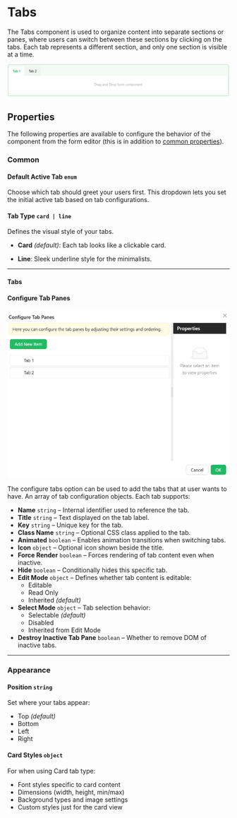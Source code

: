 # Tabs

The Tabs component is used to organize content into separate sections or panes, where users can switch between these sections by clicking on the tabs. Each tab represents a different section, and only one section is visible at a time.

[//]: # '<iframe width="100%" height="500" src="https://pd-docs-adminportal-test.shesha.dev/shesha/forms-designer/?id=41d541dc-75c9-4436-ad41-3b39ea828efb" title="Tabs Component" ></iframe>'

![Image](../images/tabs1.png)


## **Properties**

The following properties are available to configure the behavior of the component from the form editor (this is in addition to [common properties](/docs/front-end-basics/form-components/common-component-properties)).

### Common

#### **Default Active Tab** ``enum``

Choose which tab should greet your users first. This dropdown lets you set the initial active tab based on tab configurations.

#### **Tab Type** ``card | line``

Defines the visual style of your tabs.

- **Card** *(default)*: Each tab looks like a clickable card.

- **Line**: Sleek underline style for the minimalists.

___

#### **Tabs**

#### Configure Tab Panes

![Image](../images/tabs2.png)

 The configure tabs option can be used to add the tabs that at user wants to have.
 An array of tab configuration objects. Each tab supports:
 - **Name** ``string`` – Internal identifier used to reference the tab.
 - **Title** ``string`` – Text displayed on the tab label.
 - **Key** ``string`` – Unique key for the tab.
 - **Class Name** ``string`` – Optional CSS class applied to the tab.
 - **Animated** ``boolean`` – Enables animation transitions when switching tabs.
 - **Icon** ``object`` – Optional icon shown beside the title.
 - **Force Render** ``boolean`` – Forces rendering of tab content even when inactive.
 - **Hide** ``boolean`` – Conditionally hides this specific tab.
 - **Edit Mode** ``object`` – Defines whether tab content is editable:
    - Editable
    - Read Only
    - Inherited *(default)*
 - **Select Mode** ``object`` – Tab selection behavior:
    - Selectable *(default)*
    - Disabled
    - Inherited from Edit Mode
 - **Destroy Inactive Tab Pane** ``boolean`` – Whether to remove DOM of inactive tabs.
___

### Appearance

#### **Position** ``string``

Set where your tabs appear:

- Top *(default)*
- Bottom
- Left
- Right

#### **Card Styles** ``object`` 

For when using Card tab type:

- Font styles specific to card content
- Dimensions (width, height, min/max)
- Background types and image settings
- Custom styles just for the card view
